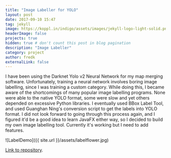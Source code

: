 ```yaml
---
title: "Image Labeller for YOLO"
layout: post
date: 2017-09-10 15:47
tag: jekyll
image: https://koppl.in/indigo/assets/images/jekyll-logo-light-solid.png
headerImage: false
projects: true
hidden: true # don't count this post in blog pagination
description: "Image Labeller"
category: project
author: fredk
externalLink: false
---
```


I have been using the Darknet Yolo v2 Neural Network for my map merging software. Unfortunately, training a neural network involves boring image labelling, since I was training a custom category. While doing this, I became aware of the shortcomings of many popular image labelling programs. None were able to the native YOLO format, some were slow and yet others depended on excessive Python libraries. I eventually used BBox Label Tool, and used Guanghan Ning's conversion script to get the labels into YOLO format. I did not look forward to going through this process again, and I figured it'd be a good idea to learn JavaFX either way, so I decided to build my own image labelling tool. Currently it's working but I need to add features.

![LabelDemo]({{ site.url }}/assets/labelflower.jpg)

<a href="https://it.stonybrook.edu/news/articles/kozwolski-and-torza-win-innovation-labs-3d-the-campus-competition">Link to repository</a>.
